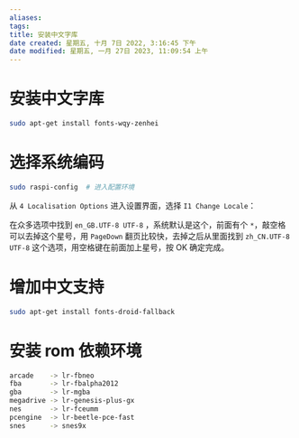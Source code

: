 ```yaml
---
aliases: 
tags: 
title: 安装中文字库
date created: 星期五, 十月 7日 2022, 3:16:45 下午
date modified: 星期五, 一月 27日 2023, 11:09:54 上午
---
```


# 安装中文字库

```bash
sudo apt-get install fonts-wqy-zenhei
```

# 选择系统编码

```bash
sudo raspi-config  # 进入配置环境
```

从 `4 Localisation Options` 进入设置界面，选择 `I1 Change Locale`：

在众多选项中找到 `en_GB.UTF-8 UTF-8` ，系统默认是这个，前面有个 `*`，敲空格可以去掉这个星号，用 `PageDown` 翻页比较快，去掉之后从里面找到 `zh_CN.UTF-8 UTF-8` 这个选项，用空格键在前面加上星号，按 OK 确定完成。

# 增加中文支持

```bash
sudo apt-get install fonts-droid-fallback
```

# 安装 rom 依赖环境

```bash
arcade    -> lr-fbneo
fba       -> lr-fbalpha2012
gba       -> lr-mgba
megadrive -> lr-genesis-plus-gx
nes       -> lr-fceumm
pcengine  -> lr-beetle-pce-fast
snes      -> snes9x
```
